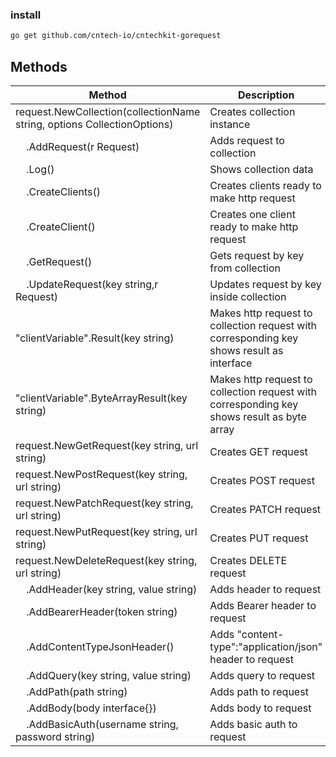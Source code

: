 ### install

```bash
go get github.com/cntech-io/cntechkit-gorequest
```

## Methods

| Method                                                                  | Description                                                                                |
| ----------------------------------------------------------------------- | ------------------------------------------------------------------------------------------ |
| request.NewCollection(collectionName string, options CollectionOptions) | Creates collection instance                                                                |
| &nbsp;&nbsp;&nbsp;&nbsp;.AddRequest(r Request)                          | Adds request to collection                                                                 |
| &nbsp;&nbsp;&nbsp;&nbsp;.Log()                                          | Shows collection data                                                                      |
| &nbsp;&nbsp;&nbsp;&nbsp;.CreateClients()                                | Creates clients ready to make http request                                                 |
| &nbsp;&nbsp;&nbsp;&nbsp;.CreateClient()                                 | Creates one client ready to make http request                                              |
| &nbsp;&nbsp;&nbsp;&nbsp;.GetRequest()                                   | Gets request by key from collection                                                        |
| &nbsp;&nbsp;&nbsp;&nbsp;.UpdateRequest(key string,r Request)            | Updates request by key inside collection                                                   |
| "clientVariable".Result(key string)                                     | Makes http request to collection request with corresponding key shows result as interface  |
| "clientVariable".ByteArrayResult(key string)                            | Makes http request to collection request with corresponding key shows result as byte array |
| request.NewGetRequest(key string, url string)                           | Creates GET request                                                                        |
| request.NewPostRequest(key string, url string)                          | Creates POST request                                                                       |
| request.NewPatchRequest(key string, url string)                         | Creates PATCH request                                                                      |
| request.NewPutRequest(key string, url string)                           | Creates PUT request                                                                        |
| request.NewDeleteRequest(key string, url string)                        | Creates DELETE request                                                                     |
| &nbsp;&nbsp;&nbsp;&nbsp;.AddHeader(key string, value string)            | Adds header to request                                                                     |
| &nbsp;&nbsp;&nbsp;&nbsp;.AddBearerHeader(token string)                  | Adds Bearer header to request                                                              |
| &nbsp;&nbsp;&nbsp;&nbsp;.AddContentTypeJsonHeader()                     | Adds "content-type":"application/json" header to request                                   |
| &nbsp;&nbsp;&nbsp;&nbsp;.AddQuery(key string, value string)             | Adds query to request                                                                      |
| &nbsp;&nbsp;&nbsp;&nbsp;.AddPath(path string)                           | Adds path to request                                                                       |
| &nbsp;&nbsp;&nbsp;&nbsp;.AddBody(body interface{})                      | Adds body to request                                                                       |
| &nbsp;&nbsp;&nbsp;&nbsp;.AddBasicAuth(username string, password string) | Adds basic auth to request                                                                 |
